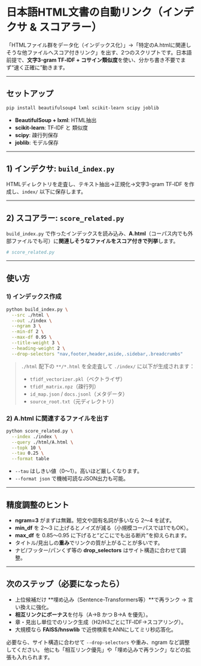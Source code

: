 # 日本語HTML文書の自動リンク（インデクサ & スコアラー）

「HTMLファイル群をデータ化（インデックス化）」→「特定のA.htmlに関連しそうな他ファイルへスコア付きリンク」を出す、2つのスクリプトです。日本語前提で、**文字3-gram TF‑IDF + コサイン類似度**を使い、分かち書き不要でまず“速く正確に”動きます。

---

## セットアップ

```bash
pip install beautifulsoup4 lxml scikit-learn scipy joblib
```

* **BeautifulSoup + lxml**: HTML抽出
* **scikit-learn**: TF‑IDF と 類似度
* **scipy**: 疎行列保存
* **joblib**: モデル保存

---

## 1) インデクサ: `build_index.py`

HTMLディレクトリを走査し、テキスト抽出→正規化→文字3-gram TF‑IDF を作成し、`index/` 以下に保存します。

---

## 2) スコアラー: `score_related.py`

`build_index.py` で作ったインデックスを読み込み、**A.html**（コーパス内でも外部ファイルでも可）に**関連しそうなファイルをスコア付きで列挙**します。

```python
# score_related.py
```

---

## 使い方

### 1) インデックス作成

```bash
python build_index.py \
  --src ./html \
  --out ./index \
  --ngram 3 \
  --min-df 2 \
  --max-df 0.95 \
  --title-weight 3 \
  --heading-weight 2 \
  --drop-selectors "nav,footer,header,aside,.sidebar,.breadcrumbs"
```

> `./html` 配下の `**/*.html` を全走査して `./index/` に以下が生成されます：
>
> * `tfidf_vectorizer.pkl`（ベクトライザ）
> * `tfidf_matrix.npz`（疎行列）
> * `id_map.json` / `docs.jsonl`（メタデータ）
> * `source_root.txt`（元ディレクトリ）

### 2) A.html に関連するファイルを出す

```bash
python score_related.py \
  --index ./index \
  --query ./html/A.html \
  --topk 10 \
  --tau 0.25 \
  --format table
```

* `--tau` はしきい値（0〜1）。高いほど厳しくなります。
* `--format json` で機械可読なJSON出力も可能。

---

## 精度調整のヒント

* **ngram=3** がまずは無難。短文や固有名詞が多いなら 2〜4 を試す。
* **min\_df** を 2〜3 に上げるとノイズが減る（小規模コーパスでは1でもOK）。
* **max\_df** を 0.85〜0.95 に下げると“どこにでも出る断片”を抑えられます。
* タイトル/見出しの**重み**でリンクの質が上がることが多いです。
* ナビ/フッター/パンくず等の **drop\_selectors** はサイト構造に合わせて調整。

---

## 次のステップ（必要になったら）

* 上位候補だけ \*\*埋め込み（Sentence-Transformers等）\*\*で再ランク → 言い換えに強化。
* **相互リンクにボーナス**を付与（A→B かつ B→A を優先）。
* 章・見出し単位でのリンク生成（H2/H3ごとにTF‑IDF→スコアリング）。
* 大規模なら **FAISS/hnswlib** で近傍検索をANNにしてミリ秒応答化。

必要なら、サイト構造に合わせて `--drop-selectors` や重み、ngram など調整してください。
他にも「相互リンク優先」や「埋め込みで再ランク」などの拡張も入れられます。
